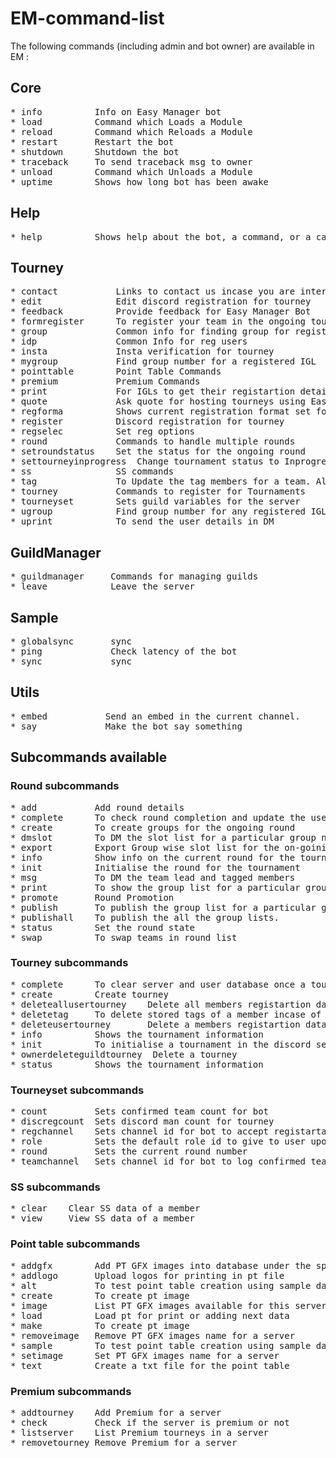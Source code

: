 # EM-command-list

The following commands (including admin and bot owner) are available in EM :

## Core
<pre>
* info          Info on Easy Manager bot  
* load          Command which Loads a Module  
* reload        Command which Reloads a Module  
* restart       Restart the bot  
* shutdown      Shutdown the bot  
* traceback     To send traceback msg to owner  
* unload        Command which Unloads a Module  
* uptime        Shows how long bot has been awake  
</pre>
## Help
<pre>
* help          Shows help about the bot, a command, or a category  
</pre>
## Tourney
<pre>
* contact           Links to contact us incase you are interested to host tourneys using Easy Manager Bot  
* edit              Edit discord registration for tourney  
* feedback          Provide feedback for Easy Manager Bot  
* formregister      To register your team in the ongoing tournament  
* group             Common info for finding group for registered players  
* idp               Common Info for reg users  
* insta             Insta verification for tourney  
* mygroup           Find group number for a registered IGL  
* pointtable        Point Table Commands  
* premium           Premium Commands  
* print             For IGLs to get their registartion details in DM  
* quote             Ask quote for hosting tourneys using Easy Manager Bot  
* regforma          Shows current registration format set for tourney  
* register          Discord registration for tourney  
* regselec          Set reg options  
* round             Commands to handle multiple rounds  
* setroundstatus    Set the status for the ongoing round  
* settourneyinprogress  Change tournament status to Inprogress. THIS IS IRREVERSIBLE.  
* ss                SS commands  
* tag               To Update the tag members for a team. All tagged members with fer IDP, messages, etc.  
* tourney           Commands to register for Tournaments  
* tourneyset        Sets guild variables for the server  
* ugroup            Find group number for any registered IGL  
* uprint            To send the user details in DM  
</pre>
## GuildManager
<pre>
* guildmanager     Commands for managing guilds  
* leave            Leave the server  
</pre>
## Sample
<pre>
* globalsync       sync  
* ping             Check latency of the bot  
* sync             sync  
</pre>
## Utils
<pre>
* embed           Send an embed in the current channel.  
* say             Make the bot say something  
</pre>

## Subcommands available

### Round subcommands
<pre>
* add           Add round details  
* complete      To check round completion and update the user database for the next round  
* create        To create groups for the ongoing round  
* dmslot        To DM the slot list for a particular group number.  
* export        Export Group wise slot list for the on-goining round  
* info          Show info on the current round for the tournament  
* init          Initialise the round for the tournament  
* msg           To DM the team lead and tagged members  
* print         To show the group list for a particular group number.  
* promote       Round Promotion  
* publish       To publish the group list for a particular group number.  
* publishall    To publish the all the group lists.  
* status        Set the round state  
* swap          To swap teams in round list  
</pre>

### Tourney subcommands
<pre>
* complete      To clear server and user database once a tournament is completed  
* create        Create tourney  
* deleteallusertourney    Delete all members registartion data for a tourney  
* deletetag     To delete stored tags of a member incase of fake tags  
* deleteusertourney       Delete a members registartion data for a tourney  
* info          Shows the tournament information  
* init          To initialise a tournament in the discord server  
* ownerdeleteguildtourney  Delete a tourney  
* status        Shows the tournament information  
</pre>
### Tourneyset subcommands
<pre>
* count         Sets confirmed team count for bot  
* discregcount  Sets discord man count for tourney  
* regchannel    Sets channel id for bot to accept registartaion info  
* role          Sets the default role id to give to user upon registartion  
* round         Sets the current round number  
* teamchannel   Sets channel id for bot to log confirmed teams info  
</pre>
### SS subcommands
<pre>
* clear    Clear SS data of a member  
* view     View SS data of a member  
</pre>
### Point table subcommands
<pre>
* addgfx        Add PT GFX images into database under the specified name  
* addlogo       Upload logos for printing in pt file  
* alt           To test point table creation using sample data  
* create        To create pt image  
* image         List PT GFX images available for this server  
* load          Load pt for print or adding next data  
* make          To create pt image  
* removeimage   Remove PT GFX images name for a server  
* sample        To test point table creation using sample data  
* setimage      Set PT GFX images name for a server  
* text          Create a txt file for the point table  
</pre>
### Premium subcommands
<pre>
* addtourney    Add Premium for a server  
* check         Check if the server is premium or not  
* listserver    List Premium tourneys in a server  
* removetourney Remove Premium for a server  
</pre>
